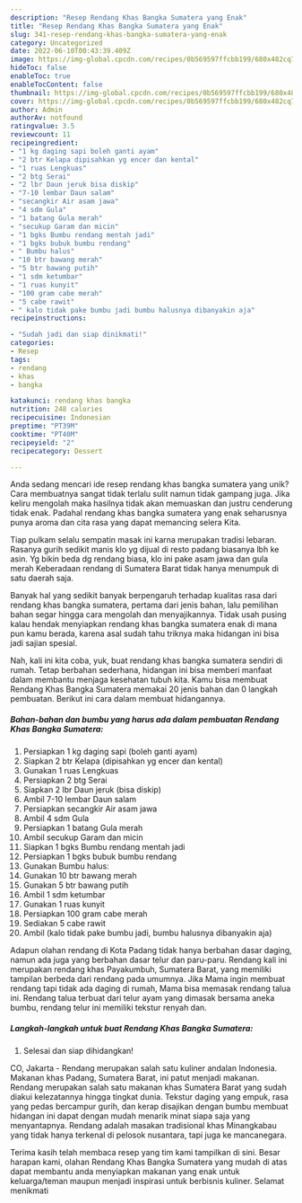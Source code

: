 ```yaml
---
description: "Resep Rendang Khas Bangka Sumatera yang Enak"
title: "Resep Rendang Khas Bangka Sumatera yang Enak"
slug: 341-resep-rendang-khas-bangka-sumatera-yang-enak
category: Uncategorized
date: 2022-06-10T00:43:39.409Z
image: https://img-global.cpcdn.com/recipes/0b569597ffcbb199/680x482cq70/rendang-khas-bangka-sumatera-foto-resep-utama.jpg
hideToc: false
enableToc: true
enableTocContent: false
thumbnail: https://img-global.cpcdn.com/recipes/0b569597ffcbb199/680x482cq70/rendang-khas-bangka-sumatera-foto-resep-utama.jpg
cover: https://img-global.cpcdn.com/recipes/0b569597ffcbb199/680x482cq70/rendang-khas-bangka-sumatera-foto-resep-utama.jpg
author: Admin
authorAv: notfound
ratingvalue: 3.5
reviewcount: 11
recipeingredient:
- "1 kg daging sapi boleh ganti ayam"
- "2 btr Kelapa dipisahkan yg encer dan kental"
- "1 ruas Lengkuas"
- "2 btg Serai"
- "2 lbr Daun jeruk bisa diskip"
- "7-10 lembar Daun salam"
- "secangkir Air asam jawa"
- "4 sdm Gula"
- "1 batang Gula merah"
- "secukup Garam dan micin"
- "1 bgks Bumbu rendang mentah jadi"
- "1 bgks bubuk bumbu rendang"
- " Bumbu halus"
- "10 btr bawang merah"
- "5 btr bawang putih"
- "1 sdm ketumbar"
- "1 ruas kunyit"
- "100 gram cabe merah"
- "5 cabe rawit"
- " kalo tidak pake bumbu jadi bumbu halusnya dibanyakin aja"
recipeinstructions:

- "Sudah jadi dan siap dinikmati!"
categories:
- Resep
tags:
- rendang
- khas
- bangka

katakunci: rendang khas bangka 
nutrition: 248 calories
recipecuisine: Indonesian
preptime: "PT39M"
cooktime: "PT40M"
recipeyield: "2"
recipecategory: Dessert

---
```





Anda sedang mencari ide resep rendang khas bangka sumatera yang unik? Cara membuatnya sangat tidak terlalu sulit namun tidak gampang juga. Jika keliru mengolah maka hasilnya tidak akan memuaskan dan justru cenderung tidak enak. Padahal rendang khas bangka sumatera yang enak seharusnya punya aroma dan cita rasa yang dapat memancing selera Kita.





Tiap pulkam selalu sempatin masak ini karna merupakan tradisi lebaran. Rasanya gurih sedikit manis klo yg dijual di resto padang biasanya lbh ke asin. Yg bikin beda dg rendang biasa, klo ini pake asam jawa dan gula merah Keberadaan rendang di Sumatera Barat tidak hanya menumpuk di satu daerah saja.

Banyak hal yang sedikit banyak berpengaruh terhadap kualitas rasa dari rendang khas bangka sumatera, pertama dari jenis bahan, lalu pemilihan bahan segar hingga cara mengolah dan menyajikannya. Tidak usah pusing kalau hendak menyiapkan rendang khas bangka sumatera enak di mana pun kamu berada, karena asal sudah tahu triknya maka hidangan ini bisa jadi sajian spesial.






Nah, kali ini kita coba, yuk, buat rendang khas bangka sumatera sendiri di rumah. Tetap berbahan sederhana, hidangan ini bisa memberi manfaat dalam membantu menjaga kesehatan tubuh kita. Kamu bisa membuat Rendang Khas Bangka Sumatera memakai 20 jenis bahan dan 0 langkah pembuatan. Berikut ini cara dalam membuat hidangannya.

<!--inarticleads1-->

##### Bahan-bahan dan bumbu yang harus ada dalam pembuatan Rendang Khas Bangka Sumatera:

1. Persiapkan 1 kg daging sapi (boleh ganti ayam)
1. Siapkan 2 btr Kelapa (dipisahkan yg encer dan kental)
1. Gunakan 1 ruas Lengkuas
1. Persiapkan 2 btg Serai
1. Siapkan 2 lbr Daun jeruk (bisa diskip)
1. Ambil 7-10 lembar Daun salam
1. Persiapkan secangkir Air asam jawa
1. Ambil 4 sdm Gula
1. Persiapkan 1 batang Gula merah
1. Ambil secukup Garam dan micin
1. Siapkan 1 bgks Bumbu rendang mentah jadi
1. Persiapkan 1 bgks bubuk bumbu rendang
1. Gunakan  Bumbu halus:
1. Gunakan 10 btr bawang merah
1. Gunakan 5 btr bawang putih
1. Ambil 1 sdm ketumbar
1. Gunakan 1 ruas kunyit
1. Persiapkan 100 gram cabe merah
1. Sediakan 5 cabe rawit
1. Ambil  (kalo tidak pake bumbu jadi, bumbu halusnya dibanyakin aja)


Adapun olahan rendang di Kota Padang tidak hanya berbahan dasar daging, namun ada juga yang berbahan dasar telur dan paru-paru. Rendang kali ini merupakan rendang khas Payakumbuh, Sumatera Barat, yang memiliki tampilan berbeda dari rendang pada umumnya. Jika Mama ingin membuat rendang tapi tidak ada daging di rumah, Mama bisa memasak rendang talua ini. Rendang talua terbuat dari telur ayam yang dimasak bersama aneka bumbu, rendang telur ini memiliki tekstur renyah dan. 

<!--inarticleads2-->

##### Langkah-langkah untuk buat Rendang Khas Bangka Sumatera:


1. Selesai dan siap dihidangkan!

CO, Jakarta - Rendang merupakan salah satu kuliner andalan Indonesia. Makanan khas Padang, Sumatera Barat, ini patut menjadi makanan. Rendang merupakan salah satu makanan khas Sumatera Barat yang sudah diakui kelezatannya hingga tingkat dunia. Tekstur daging yang empuk, rasa yang pedas bercampur gurih, dan kerap disajikan dengan bumbu membuat hidangan ini dapat dengan mudah menarik minat siapa saja yang menyantapnya. Rendang adalah masakan tradisional khas Minangkabau yang tidak hanya terkenal di pelosok nusantara, tapi juga ke mancanegara. 

Terima kasih telah membaca resep yang tim kami tampilkan di sini. Besar harapan kami, olahan Rendang Khas Bangka Sumatera yang mudah di atas dapat membantu anda menyiapkan makanan yang enak untuk keluarga/teman maupun menjadi inspirasi untuk berbisnis kuliner. Selamat menikmati
